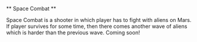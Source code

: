** Space Combat **

Space Combat is a shooter in which player has to fight with aliens on Mars. If player survives for some time, then there comes another wave of aliens which is harder than the previous wave. Coming soon!